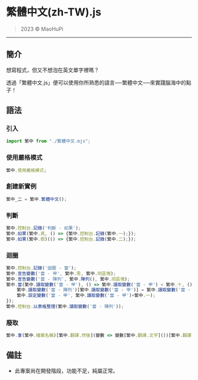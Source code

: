 # 繁體中文(zh-TW).js

> 2023 © MaoHuPi

---

## 簡介

想寫程式，但又不想泡在英文單字裡嗎？

透過「繁體中文.js」便可以使用你所熟悉的語言──繁體中文──來實踐腦海中的點子！

## 語法

### 引入

```js
import 繁中 from "./繁體中文.mjs";
```

### 使用嚴格模式

```js
繁中.使用嚴格模式;
```

### 創建新實例

```js
繁中_二 = 繁中.繁體中文();
```

### 判斷

```js
繁中.控制台.記錄('判斷 - 如果');
繁中.如果(繁中.真, () => {繁中.控制台.記錄(繁中.一);});
繁中.如果(繁中.假)(() => {繁中.控制台.記錄(繁中.二);});
```

### 迴圈

```js
繁中.控制台.記錄('迴圈 - 當');
繁中.宣告變數('當 - 甲', 繁中.零, 繁中.同區塊);
繁中.宣告變數('當 - 陣列', 繁中.陣列(), 繁中.同區塊);
繁中.當(繁中.讀取變數('當 - 甲'), () => 繁中.讀取變數('當 - 甲') < 繁中.十, () => {
    繁中.讀取變數('當 - 陣列')[繁中.讀取變數('當 - 甲')] = 繁中.讀取變數('當 - 甲') + 繁中.十;
    繁中.設定變數('當 - 甲', 繁中.讀取變數('當 - 甲')+繁中.一);
});
繁中.控制台.以表格整理(繁中.讀取變數('當 - 陣列'));
```

### 廢取

```js
繁中.拿(繁中.檔案名稱)[繁中.翻譯.然後](變數 => 變數[繁中.翻譯.文字]())[繁中.翻譯.然後](變數 => 繁中.文獻[繁中.翻譯.查詢選擇器]('#代碼').innerText = 變數);
```

## 備註

* 此專案尚在開發階段，功能不足，純屬正常。
